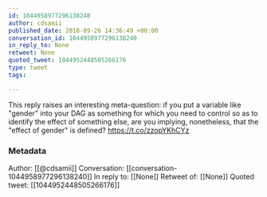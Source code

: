 ```yaml
---
id: 1044958977296138240
author: cdsamii
published_date: 2018-09-26 14:36:49 +00:00
conversation_id: 1044958977296138240
in_reply_to: None
retweet: None
quoted_tweet: 1044952448505266176
type: tweet
tags:

---
```


This reply raises an interesting meta-question: if you put a variable like "gender" into your DAG as something for which you need to control so as to identify the effect of something else, are you implying, nonetheless, that the "effect of gender" is defined? https://t.co/zzopYKhCYz

### Metadata

Author: [[@cdsamii]]
Conversation: [[conversation-1044958977296138240]]
In reply to: [[None]]
Retweet of: [[None]]
Quoted tweet: [[1044952448505266176]]
